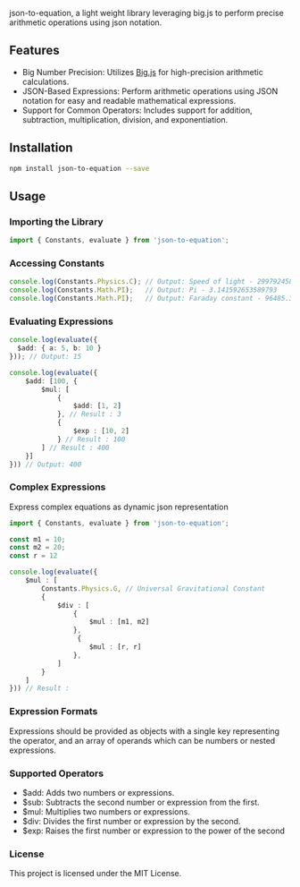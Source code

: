 json-to-equation, a light weight library leveraging big.js to perform precise arithmetic operations using json notation.

##  Features 

- Big Number Precision: Utilizes [Big.js](https://github.com/MikeMcl/big.js/) for high-precision arithmetic calculations.
- JSON-Based Expressions: Perform arithmetic operations using JSON notation for easy and readable mathematical expressions.
- Support for Common Operators: Includes support for addition, subtraction, multiplication, division, and exponentiation.

## Installation
```sh 
npm install json-to-equation --save
```

## Usage

### Importing the Library
```ts
import { Constants, evaluate } from 'json-to-equation';
```

### Accessing Constants
```ts
console.log(Constants.Physics.C); // Output: Speed of light - 299792458
console.log(Constants.Math.PI);   // Output: Pi - 3.141592653589793
console.log(Constants.Math.PI);   // Output: Faraday constant - 96485.33212
```

### Evaluating Expressions
```ts
console.log(evaluate({
  $add: { a: 5, b: 10 }
})); // Output: 15

console.log(evaluate({
    $add: [100, {
        $mul: [
            {
                $add: [1, 2]
            }, // Result : 3 
            {
                $exp : [10, 2]
            } // Result : 100 
        ] // Result : 400 
    }]
})) // Output: 400
```


### Complex Expressions
Express complex equations as dynamic json representation

```ts 
import { Constants, evaluate } from 'json-to-equation';

const m1 = 10; 
const m2 = 20;
const r = 12

console.log(evaluate({
    $mul : [
        Constants.Physics.G, // Universal Gravitational Constant
        {
            $div : [
                {
                    $mul : [m1, m2]
                },
                 {
                    $mul : [r, r]
                },
            ]
        }
    ]
})) // Result : 

```

### Expression Formats
Expressions should be provided as objects with a single key representing the operator, and an array of operands which can be numbers or nested expressions.


### Supported Operators
- $add: Adds two numbers or expressions.
- $sub: Subtracts the second number or expression from the first.
- $mul: Multiplies two numbers or expressions.
- $div: Divides the first number or expression by the second.
- $exp: Raises the first number or expression to the power of the second


### License
This project is licensed under the MIT License.